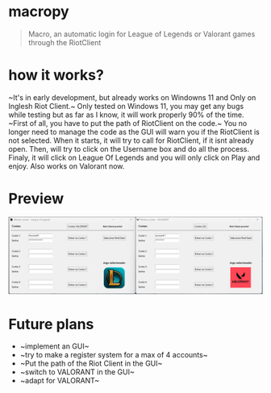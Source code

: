 # macropy
> Macro, an automatic login for League of Legends or Valorant games through the RiotClient

# how it works?
~It's in early development, but already works on Windowns 11 and
Only on Inglesh Riot Client.~
Only tested on Windows 11, you may get any bugs while testing but
as far as I know, it will work properly 90% of the time.
~First of all, you have to put the path of RiotClient on the code.~
You no longer need to manage the code as the GUI will warn you if
the RiotClient is not selected.
When it starts, it will try to call for RiotClient, if it isnt
already open. Then, will try to click on the Username box and do
all the process. Finaly, it will click on League Of Legends and
you will only click on Play and enjoy. Also works on Valorant now.

# Preview
![banner](https://github.com/arthurL-daSilva/macropy/blob/main/Img/Preview.png)

# Future plans
- ~implement an GUI~
- ~try to make a register system for a max of 4 accounts~
- ~Put the path of the Riot Client in the GUI~
- ~switch to VALORANT in the GUI~
- ~adapt for VALORANT~
